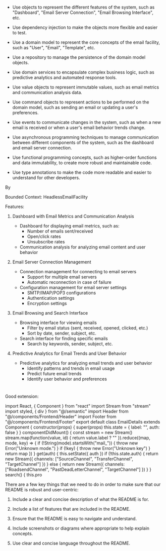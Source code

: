 - Use objects to represent the different features of the system, such as "Dashboard", "Email Server Connection", "Email Browsing Interface", etc.

- Use dependency injection to make the objects more flexible and easier to test.

- Use a domain model to represent the core concepts of the email facility, such as "User", "Email", "Template", etc.

- Use a repository to manage the persistence of the domain model objects.

- Use domain services to encapsulate complex business logic, such as predictive analytics and automated response tools.

- Use value objects to represent immutable values, such as email metrics and communication analysis data.

- Use command objects to represent actions to be performed on the domain model, such as sending an email or updating a user's preferences.

- Use events to communicate changes in the system, such as when a new email is received or when a user's email behavior trends change.

- Use asynchronous programming techniques to manage communication between different components of the system, such as the dashboard and email server connection.

- Use functional programming concepts, such as higher-order functions and data immutability, to create more robust and maintainable code.

- Use type annotations to make the code more readable and easier to understand for other developers.

By

Bounded Context: HeadlessEmailFacility

Features:
1. Dashboard with Email Metrics and Communication Analysis
    - Dashboard for displaying email metrics, such as:
        - Number of emails sent/received
        - Open/click rates
        - Unsubscribe rates
    - Communication analysis for analyzing email content and user behavior
        
2. Email Server Connection Management
    - Connection management for connecting to email servers
        - Support for multiple email servers
        - Automatic reconnection in case of failure
    - Configuration management for email server settings
        - SMTP/IMAP/POP3 configurations
        - Authentication settings
        - Encryption settings

3. Email Browsing and Search Interface
    - Browsing interface for viewing emails
        - Filter by email status (sent, received, opened, clicked, etc.)
        - Sort by date, sender, subject, etc.
    - Search interface for finding specific emails
        - Search by keywords, sender, subject, etc.

4. Predictive Analytics for Email Trends and User Behavior
    - Predictive analytics for analyzing email trends and user behavior
        - Identify patterns and trends in email usage
        - Predict future email trends
        - Identify user behavior and preferences

#

Good extension:

import React, { Component } from "react" import Stream from "stream" import styled, { div } from "@/semantic" import Header from "@/components/Frontend/Header" import Footer from "@/components/Frontend/Footer" export default class EmailDetails extends Component { constructor(props) { super(props) this.state = { label: "", auth: false } } componentDidMount() { const stream = new Stream() stream.map(function(value, id) { return value.label ? "" }).reduce((map, mode, key) => { if (!String(mode).startsWith("mail_")) { throw new Error("Unknown mode.") } if (!key) { throw new Error("Unknown key") } return map }) } get(auth) { this.setState({ auth }) if (!this.state.auth) { return new Stream({ channels: ["SourceChannel", "TransferChannel", "TargetChannel"] }) } else { return new Stream({ channels: ["RoadsendChannel", "PastDeadLetterChannel", "TargetChannel"] }) } } search() { this.pro

There are a few key things that we need to do in order to make sure that our README is robust and user-centric:

1. Include a clear and concise description of what the README is for.

2. Include a list of features that are included in the README.

3. Ensure that the README is easy to navigate and understand.

4. Include screenshots or diagrams where appropriate to help explain concepts.

5. Use clear and concise language throughout the README.